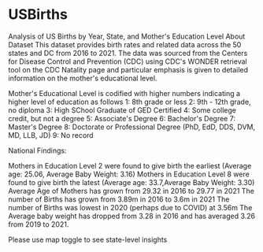 # USBirths
Analysis of US Births by Year, State, and Mother's Education Level
About Dataset
This dataset provides birth rates and related data across the 50 states and DC from 2016 to 2021. The data
was sourced from the Centers for Disease Control and Prevention (CDC) using CDC's WONDER retrieval tool on the CDC Natality page
and particular emphasis is given to detailed information on the mother's educational level.

Mother's Educational Level is codified with higher numbers indicating a higher level of education as follows
1: 8th grade or less
2: 9th - 12th grade, no diploma
3: High SChool Graduate of GED Certified
4: Some college credit, but not a degree
5: Associate's Degree
6: Bachelor's Degree
7: Master's Degree
8: Doctorate or Professional Degree (PhD, EdD, DDS, DVM, MD, LLB, JD)
9: No record

National Findings:

Mothers in Education Level 2 were found to give birth the earliest (Average age: 25.06, Average Baby Weight: 3.16)
Mothers in Education Level 8 were found to give birth the latest (Average age: 33.7,Average Baby Weight: 3.30)
Average Age of Mothers has grown from 29.32 in 2016 to 29.77 in 2021
The number of Births has grown from 3.89m in 2016 to 3.6m in 2021
The number of Births was lowest in 2020 (perhaps due to COVID) at 3.56m
The Average baby weight has dropped from 3.28 in 2016 and has averaged 3.26 from 2019 to 2021.

Please use map toggle to see state-level insights
